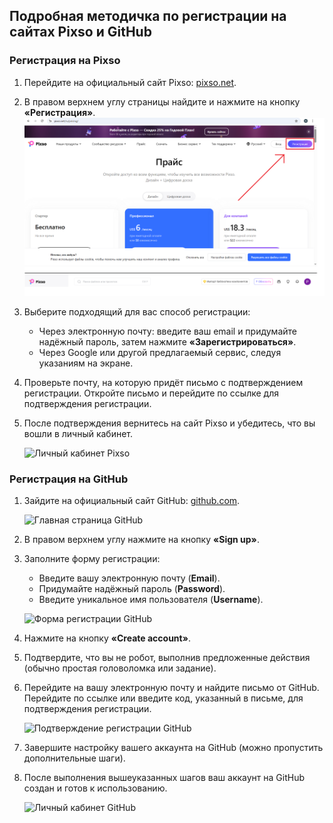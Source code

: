 ## Подробная методичка по регистрации на сайтах Pixso и GitHub

### Регистрация на Pixso

1. Перейдите на официальный сайт Pixso: [pixso.net](https://pixso.net).

2. В правом верхнем углу страницы найдите и нажмите на кнопку **«Регистрация»**.
![Кнопка регистрации](img/1reg.png)

3. Выберите подходящий для вас способ регистрации:
   - Через электронную почту: введите ваш email и придумайте надёжный пароль, затем нажмите **«Зарегистрироваться»**.
   - Через Google или другой предлагаемый сервис, следуя указаниям на экране.

4. Проверьте почту, на которую придёт письмо с подтверждением регистрации. Откройте письмо и перейдите по ссылке для подтверждения регистрации.

5. После подтверждения вернитесь на сайт Pixso и убедитесь, что вы вошли в личный кабинет.

   ![Личный кабинет Pixso](file-5hZAsfvkxnzAGJYz3hdyQc)

### Регистрация на GitHub

1. Зайдите на официальный сайт GitHub: [github.com](https://github.com).

   ![Главная страница GitHub](file-5XdnRCa1tjwGsnLzBp1FJ1)

2. В правом верхнем углу нажмите на кнопку **«Sign up»**.

3. Заполните форму регистрации:
   - Введите вашу электронную почту (**Email**).
   - Придумайте надёжный пароль (**Password**).
   - Введите уникальное имя пользователя (**Username**).

   ![Форма регистрации GitHub](file-YP75QaCLdzk6HWy7GcSXkD)

4. Нажмите на кнопку **«Create account»**.

5. Подтвердите, что вы не робот, выполнив предложенные действия (обычно простая головоломка или задание).

6. Перейдите на вашу электронную почту и найдите письмо от GitHub. Перейдите по ссылке или введите код, указанный в письме, для подтверждения регистрации.

   ![Подтверждение регистрации GitHub](file-TQXhjKgcuT9zzPsKyEAUA1)

7. Завершите настройку вашего аккаунта на GitHub (можно пропустить дополнительные шаги).

8. После выполнения вышеуказанных шагов ваш аккаунт на GitHub создан и готов к использованию.

   ![Личный кабинет GitHub](file-XNdHvsg7a6LN42tembqHon)


